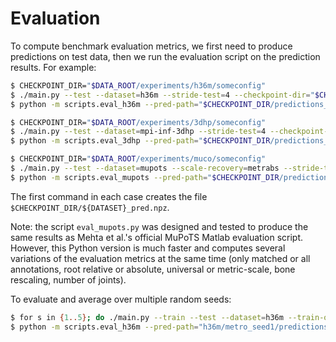 
# Evaluation

To compute benchmark evaluation metrics, we first need to produce predictions on test data,
 then we run the evaluation script on the prediction results.
 For example:

```bash
$ CHECKPOINT_DIR="$DATA_ROOT/experiments/h36m/someconfig"
$ ./main.py --test --dataset=h36m --stride-test=4 --checkpoint-dir="$CHECKPOINT_DIR"
$ python -m scripts.eval_h36m --pred-path="$CHECKPOINT_DIR/predictions_h36m.npz"
```

```bash
$ CHECKPOINT_DIR="$DATA_ROOT/experiments/3dhp/someconfig"
$ ./main.py --test --dataset=mpi-inf-3dhp --stride-test=4 --checkpoint-dir="$CHECKPOINT_DIR"
$ python -m scripts.eval_3dhp --pred-path="$CHECKPOINT_DIR/predictions_mpi-inf-3dhp.npz"
```

```bash
$ CHECKPOINT_DIR="$DATA_ROOT/experiments/muco/someconfig"
$ ./main.py --test --dataset=mupots --scale-recovery=metrabs --stride-test=32 --checkpoint-dir="$CHECKPOINT_DIR"
$ python -m scripts.eval_mupots --pred-path="$CHECKPOINT_DIR/predictions_mupots.npz"
```

The first command in each case creates the file `$CHECKPOINT_DIR/${DATASET}_pred.npz`.

Note: the script `eval_mupots.py` was designed and tested to produce the same results as Mehta et al.'s official MuPoTS Matlab evaluation script. 
 However, this Python version is much faster and computes several variations of the evaluation metrics at the same time 
 (only matched or all annotations, root relative or absolute, universal or metric-scale, bone rescaling, number of joints).

To evaluate and average over multiple random seeds:

```bash
$ for s in {1..5}; do ./main.py --train --test --dataset=h36m --train-on=trainval --epochs=27 --seed=$i --logdir=h36m/metro_seed$i; done
$ python -m scripts.eval_h36m --pred-path="h36m/metro_seed1/predictions_h36m.npz" --seeds=5
```
